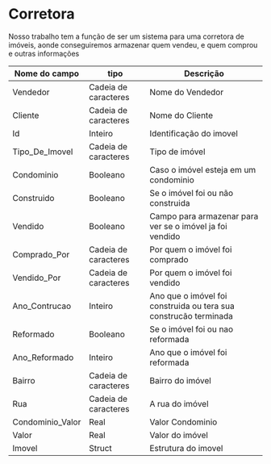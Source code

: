 # Corretora
Nosso trabalho tem a função de ser um sistema para uma corretora de imóveis, aonde conseguiremos armazenar quem vendeu, e quem comprou e outras informações



|Nome do campo|tipo|Descrição|
|-------------|----|---------|
Vendedor|Cadeia de caracteres|Nome do Vendedor
Cliente |Cadeia de caracteres|Nome do Cliente
Id|Inteiro|Identificação do imovel 
Tipo_De_Imovel|Cadeia de caracteres|Tipo de imóvel
Condominio|Booleano|Caso o imóvel esteja em um condominio
Construido|Booleano|Se o imóvel foi ou não construida
Vendido|Booleano|Campo para armazenar para ver se o imóvel ja foi vendido
Comprado_Por|Cadeia de caracteres|Por quem o imóvel foi comprado
Vendido_Por|Cadeia de caracteres|Por quem o imóvel foi vendido
Ano_Contrucao|Inteiro|Ano que o imóvel foi construida ou tera sua construcão terminada
Reformado|Booleano|Se o imóvel foi ou nao reformada
Ano_Reformado|Inteiro|Ano que o imóvel foi reformada 
Bairro  |Cadeia de caracteres|Bairro do imóvel
Rua|Cadeia de caracteres|A rua do imóvel
Condominio_Valor|Real|Valor Condominio
Valor|Real|Valor do imóvel
Imovel|Struct|Estrutura do imovel
